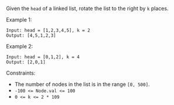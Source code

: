Given the `head` of a linked list, rotate the list to the right by `k` places.

Example 1:

```
Input: head = [1,2,3,4,5], k = 2
Output: [4,5,1,2,3]
```

Example 2:

```
Input: head = [0,1,2], k = 4
Output: [2,0,1]
```

Constraints:

- The number of nodes in the list is in the range `[0, 500]`.
- `-100 <= Node.val <= 100`
- `0 <= k <= 2 * 109`
